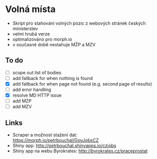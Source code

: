 # Volná místa 

- Skript pro stahování volných pozic z webových stránek českých ministerstev
- velmi hrubá verze
- optimalizováno pro morph.io
- v současné době nestahuje MŽP a MZV

## To do

- [ ] scope out list of bodies
- [ ] add fallback for when nothing is found
- [x] add fallback for when page not found (e.g. second page of results)
- [ ] add error handling
- [x] resolve MD HTTP issue
- [ ] add MZP
- [ ] add MZV

## Links
- Scraper a možnost stažení dat: https://morph.io/petrbouchal/GovJobsCZ
- Shiny app: http://petrbouchal.shinyapps.io/czjobs
- Shiny app na webu Byrokrates: http://byrokrates.cz/praceprostat
